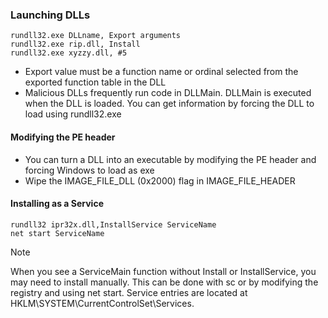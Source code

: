 ### Launching DLLs 
```
rundll32.exe DLLname, Export arguments 
rundll32.exe rip.dll, Install
rundll32.exe xyzzy.dll, #5
```
* Export value must be a function name or ordinal selected from the exported function table in the DLL
* Malicious DLLs frequently run code in DLLMain. DLLMain is executed when the DLL is loaded. You can get information by forcing the DLL to load using rundll32.exe 

#### Modifying the PE header
* You can turn a DLL into an executable by modifying the PE header and forcing Windows to load as exe
* Wipe the IMAGE_FILE_DLL (0x2000) flag in IMAGE_FILE_HEADER

#### Installing as a Service 
```
rundll32 ipr32x.dll,InstallService ServiceName
net start ServiceName
```

>[!note] 
>When you see a ServiceMain function without Install or InstallService, you may need to install manually. This can be done with sc or by modifying the registry and using net start. Service entries are located at HKLM\SYSTEM\CurrentControlSet\Services.

